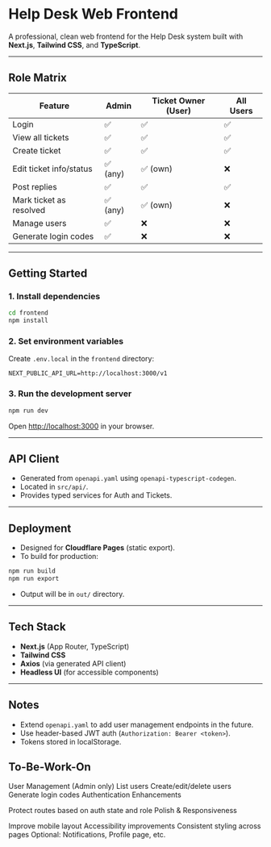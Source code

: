 # Help Desk Web Frontend

A professional, clean web frontend for the Help Desk system built with **Next.js**, **Tailwind CSS**, and **TypeScript**.

---

## Role Matrix

| Feature                     | Admin        | Ticket Owner (User) | All Users   |
|-----------------------------|--------------|---------------------|---------------|
| Login                       | ✅           | ✅                  | ✅            |
| View all tickets            | ✅           | ✅                  | ✅            |
| Create ticket               | ✅           | ✅                  | ✅            |
| Edit ticket info/status     | ✅ (any)     | ✅ (own)            | ❌            |
| Post replies                | ✅           | ✅                  | ✅            |
| Mark ticket as resolved     | ✅ (any)     | ✅ (own)            | ❌            |
| Manage users                | ✅           | ❌                  | ❌            |
| Generate login codes        | ✅           | ❌                  | ❌            |

---

## Getting Started

### 1. Install dependencies

```bash
cd frontend
npm install
```

### 2. Set environment variables

Create `.env.local` in the `frontend` directory:

```
NEXT_PUBLIC_API_URL=http://localhost:3000/v1
```

### 3. Run the development server

```bash
npm run dev
```

Open [http://localhost:3000](http://localhost:3000) in your browser.

---

## API Client

- Generated from `openapi.yaml` using `openapi-typescript-codegen`.
- Located in `src/api/`.
- Provides typed services for Auth and Tickets.

---

## Deployment

- Designed for **Cloudflare Pages** (static export).
- To build for production:

```bash
npm run build
npm run export
```

- Output will be in `out/` directory.

---

## Tech Stack

- **Next.js** (App Router, TypeScript)
- **Tailwind CSS**
- **Axios** (via generated API client)
- **Headless UI** (for accessible components)

---

## Notes

- Extend `openapi.yaml` to add user management endpoints in the future.
- Use header-based JWT auth (`Authorization: Bearer <token>`).
- Tokens stored in localStorage.

## To-Be-Work-On
User Management (Admin only)
List users
Create/edit/delete users
Generate login codes
Authentication Enhancements

Protect routes based on auth state and role
Polish & Responsiveness

Improve mobile layout
Accessibility improvements
Consistent styling across pages
Optional: Notifications, Profile page, etc.
